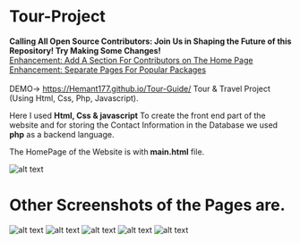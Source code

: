 # Tour-Project
<b>Calling All Open Source Contributors: Join Us in Shaping the Future of this Repository! Try Making Some Changes!</b> <br>
[Enhancement: Add A Section For Contributors on The Home Page ](https://github.com/Hemant177/Tour-Guide/issues/10) <br>
[Enhancement: Separate Pages For Popular Packages ](https://github.com/Hemant177/Tour-Guide/issues/9) <br><br>
DEMO-> https://Hemant177.github.io/Tour-Guide/
Tour &amp; Travel Project (Using Html, Css, Php, Javascript).

Here I used <b>Html, Css & javascript</b> To create the front end part of the website and for storing the Contact Information in the Database we used <b>php</b> as a backend language.

The HomePage of the Website is with<b> main.html</b> file.

![alt text](https://github.com/Hemant177/Tour-Guide/blob/main/screenshot/home.PNG?raw=true)

<h1><b>Other Screenshots of the Pages are.</b></h1>


![alt text](https://github.com/Hemant177/Tour-Project/blob/main/screenshot/home12.png?raw=true)
![alt text](https://github.com/Hemant177/Tour-Project/blob/main/screenshot/adventure.PNG?raw=true)
![alt text](https://github.com/Hemant177/Tour-Project/blob/main/screenshot/package1.PNG?raw=true)
![alt text](https://github.com/Hemant177/Tour-Project/blob/main/screenshot/contact.PNG?raw=true)
![alt text](https://github.com/Hemant177/Tour-Project/blob/main/screenshot/database_contact.PNG?raw=true)
